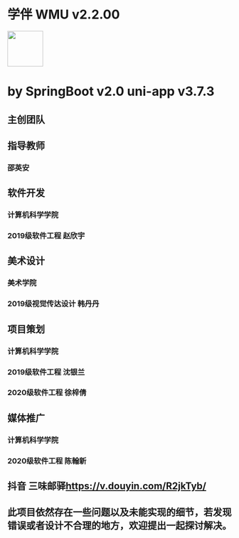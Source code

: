 # 学伴 WMU v2.2.00
<img src="http://49.232.23.79:8081/book.png" width = "80" height = "80"  align=center /><br>
# by SpringBoot v2.0 uni-app v3.7.3
## 主创团队
## 指导教师
### 邵英安
## 软件开发
### 计算机科学学院
### 2019级软件工程 赵欣宇
## 美术设计
### 美术学院
### 2019级视觉传达设计 韩丹丹
## 项目策划
### 计算机科学学院
### 2019级软件工程 沈银兰
### 2020级软件工程 徐梓倩
## 媒体推广
### 计算机科学学院
### 2020级软件工程 陈翰新
####
## 抖音 三味邮驿<https://v.douyin.com/R2jkTyb/>
## 此项目依然存在一些问题以及未能实现的细节，若发现错误或者设计不合理的地方，欢迎提出一起探讨解决。
